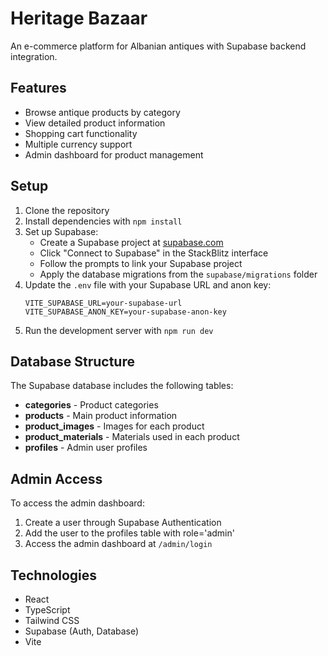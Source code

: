 # Heritage Bazaar

An e-commerce platform for Albanian antiques with Supabase backend integration.

## Features

- Browse antique products by category
- View detailed product information
- Shopping cart functionality
- Multiple currency support
- Admin dashboard for product management

## Setup

1. Clone the repository
2. Install dependencies with `npm install`
3. Set up Supabase:
   - Create a Supabase project at [supabase.com](https://supabase.com)
   - Click "Connect to Supabase" in the StackBlitz interface
   - Follow the prompts to link your Supabase project
   - Apply the database migrations from the `supabase/migrations` folder
4. Update the `.env` file with your Supabase URL and anon key:
   ```
   VITE_SUPABASE_URL=your-supabase-url
   VITE_SUPABASE_ANON_KEY=your-supabase-anon-key
   ```
5. Run the development server with `npm run dev`

## Database Structure

The Supabase database includes the following tables:

- **categories** - Product categories
- **products** - Main product information
- **product_images** - Images for each product
- **product_materials** - Materials used in each product
- **profiles** - Admin user profiles

## Admin Access

To access the admin dashboard:

1. Create a user through Supabase Authentication
2. Add the user to the profiles table with role='admin'
3. Access the admin dashboard at `/admin/login`

## Technologies

- React
- TypeScript
- Tailwind CSS
- Supabase (Auth, Database)
- Vite